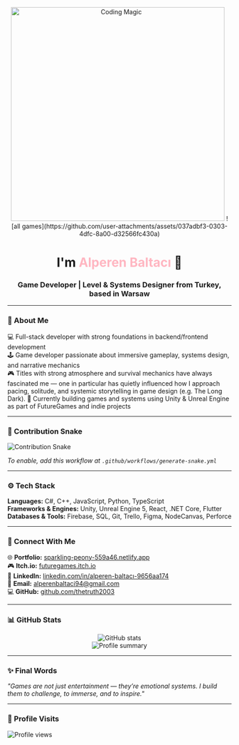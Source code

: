<p align="center">
  <img src="https://media.giphy.com/media/3o7aD2saalBwwftBIY/giphy.gif" width="480" alt="Coding Magic" />
  ![all games](https://github.com/user-attachments/assets/037adbf3-0303-4dfc-8a00-d32566fc430a)

</p>

<h1 align="center">I'm <span style="color:#FFB6C1;">Alperen Baltacı</span> 👋</h1>
<h3 align="center">Game Developer | Level & Systems Designer from Turkey, based in Warsaw</h3>

---

### 🧠 About Me  
💻 Full-stack developer with strong foundations in backend/frontend development  
🕹️ Game developer passionate about immersive gameplay, systems design, and narrative mechanics  
🎮 Titles with strong atmosphere and survival mechanics have always fascinated me — one in particular has quietly influenced how I approach pacing, solitude, and systemic storytelling in game design (e.g. The Long Dark).
🚀 Currently building games and systems using Unity & Unreal Engine as part of FutureGames and indie projects  

---

### 🐍 Contribution Snake  
![Contribution Snake](dist/github-contribution-grid-snake.svg)

*To enable, add this workflow at `.github/workflows/generate-snake.yml`*

---

### ⚙️ Tech Stack  
**Languages:** C#, C++, JavaScript, Python, TypeScript  
**Frameworks & Engines:** Unity, Unreal Engine 5, React, .NET Core, Flutter  
**Databases & Tools:** Firebase, SQL, Git, Trello, Figma, NodeCanvas, Perforce  

---

### 🔗 Connect With Me  
🌐 **Portfolio:** [sparkling-peony-559a46.netlify.app](https://sparkling-peony-559a46.netlify.app)  
🎮 **Itch.io:** [futuregames.itch.io](https://futuregames.itch.io)  
💼 **LinkedIn:** [linkedin.com/in/alperen-baltacı-9656aa174](https://www.linkedin.com/in/alperen-baltac%C4%B1-9656aa174/)  
📧 **Email:** alperenbaltaci94@gmail.com  
💻 **GitHub:** [github.com/thetruth2003](https://github.com/thetruth2003)

---

### 📊 GitHub Stats  
<p align="center">
  <img src="https://github-readme-stats.vercel.app/api?username=thetruth2003&theme=radical&show_icons=true&hide_border=true" alt="GitHub stats" />
  <br>
  <img src="https://github-profile-summary-cards.vercel.app/api/cards/profile-details?username=thetruth2003&theme=radical" alt="Profile summary" />
</p>

---

### ✨ Final Words  
*"Games are not just entertainment — they’re emotional systems. I build them to challenge, to immerse, and to inspire."*

---

### 👀 Profile Visits  
<p>
  <img src="https://komarev.com/ghpvc/?username=thetruth2003&color=green" alt="Profile views" />
</p>
